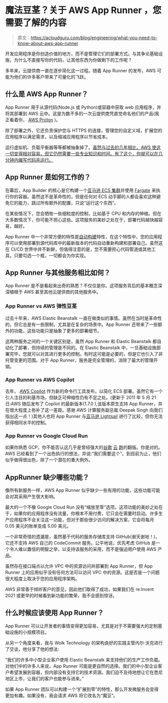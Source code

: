 # 魔法豆茎？关于 AWS App Runner ，您需要了解的内容

> 原文：<https://acloudguru.com/blog/engineering/what-you-need-to-know-about-aws-app-runner>

开发应用程序是你创造价值的地方，而不是管理它们的部署方式。与其争论基础设施，为什么不直接写你的代码，让其他东西为你做剩下的工作呢？

多年来，云提供商一直在逐步简化这一过程。随着 App Runner 的发布，AWS 可能为他们的许多客户带来了可量化的飞跃。

## 什么是 AWS App Runner？

App Runner 用于从源代码(Node.js 或 Python)或容器中获取 web 应用程序，并将其部署到 AWS 云中。这是为数不多的一次云提供商凭直觉命名他们的产品(我正看着你， [AWS Proton](https://acloudguru.com/blog/engineering/what-you-need-to-know-about-the-new-aws-proton-service) )。

除了部署之外，它还负责保护您与 HTTPS 的连接，管理您的自定义域，扩展您的应用程序以满足需求，以及缩减应用程序以节省成本。

运行虚拟机、负载平衡器等等都被抽象掉了。[虽然与过去的几年相比，AWS 使这一切变得相对容易，但它仍然需要一些专业知识和时间。有了这个，你就可以在几分钟内编写代码并运行。](https://acloudguru.com/blog/engineering/things-you-should-know-before-using-awss-elasticsearch-service)

## App Runner 是如何工作的？

在幕后，App Builder 的核心是它构建一个[亚马逊 ECS 集群](https://aws.amazon.com/ecs/)并使用 [Fargate](https://aws.amazon.com/fargate/) 来执行你的容器。虽然这不是革命性的，但是任何对 ECS 动手脚的人都会喜欢这种避免它的能力，跳过所有额外的配置，只说“运行这个东西”。

在某些情况下，您会牺牲一些细粒度的控制，比如基于 CPU 和内存的伸缩。但在大多数情况下，你可能不担心这些。这项服务的美妙之处在于，部署代码越快越容易，越好。

App Runner 中一个非常方便的特性是[自动构建](https://docs.aws.amazon.com/apprunner/latest/dg/manage-deploy.html)特性，在这个特性中，您的应用程序可以使用部署到源代码库中的最新版本的代码自动重新构建和部署自己。虽然这在 CI/CD 世界中并不新鲜，但值得注意的是，您不需要担心代码管道或其他工具。只要勾选一个框，一切都会为你实现。

## App Runner 与其他服务相比如何？

App Runner 是不是看起来出奇的熟悉？不仅仅是你。这项服务背后的基本概念深深植根于 AWS 甚至其他云提供商的其他服务中。

### **App Runner vs AWS 弹性豆茎**

过去十年来，AWS Elastic Beanstalk 一直在做类似的事情。虽然在当时是革命性的，但它总是有一些限制，尤其是在复杂的场景中。App Runner 还带来了一些额外的功能，这些功能只是抽象了更多的部署细节。

这两种服务之间的一个关键区别是，虽然 App Runner 和 Elastic Beanstalk 都自动化了部署，但持续的管理是不同的。在 Elastic Beanstalk 中，一旦基础设施部署完毕，您就可以对其进行更多的控制。有时这可能是必要的，但是它也引入了非托管变更的范围。对于 App Runner，服务是完全管理的，消除了最大的管理开销。

### **App Runner vs AWS Copilot**

去年， [AWS Copilot](https://aws.amazon.com/containers/copilot/) 作为新的命令行工具发布，以简化 ECS 部署。虽然它有一个引人注目的利基市场，但缺乏可伸缩性仍有不足之处。(更新于 2011 年 5 月 21 日:AWS 随后发布了 Copilot 的最新版本(1.7.0 ),该版本原生支持 App Runner，并在很大程度上弥补了这一差距。感谢 AWS 计算服务副总裁 Deepak Singh 向我们指出这一点！)其他人也将 App Runner 与[亚马逊 Lightsail](https://acloudguru.com/hands-on-labs/creating-and-interacting-with-a-lightsail-instance) 进行了比较，但你无法获得相同水平的控制。

### **App Runner vs Google Cloud Run**

如果你熟悉 GCP，你不能否认这几乎是曾经强大的[谷歌](https://cloud.google.com/run) [云](https://acloudguru.com/course/google-cloud-run-deep-dive) [跑](https://cloud.google.com/run)的翻版。你是对的。AWS 已经看到了一个出色执行的想法，并说:“我们需要这个”。到目前为止，他们似乎做得很出色，除了一个潜在的重大例外。

## AppRunner 缺少哪些功能？

像所有新服务一样，AWS App Runner 似乎缺少一些有用的功能，这些功能可能会对其采用产生很大影响。

最大的一个不像 Google Cloud Run 没有“缩放至零”选项。这项功能的美妙之处在于，如果你的应用程序没有流量，你根本不用付费，它只会在需要时启动。许多生产应用程序不会关注这一功能，但对于那些很少访问的解决方案，它会将每月 0.05 美元的账单变成 5.00 美元。

一个非常奇怪的遗漏是，虽然基于代码的服务存储库支持 GitHub(谢天谢地！)，它还不支持 AWS 自己的 CodeCommit 服务。公平地说，优先考虑 GitHub 是一个令人难以置信的明智之举，以支持该服务的采用，而不是强迫用户使用 AWS 产品。

虽然存在接口端点以允许 VPC 中的资源访问并部署到 App Runner，但 App Runner 上的应用似乎没有任何方法可以访问 VPC 中的资源。这是否是一个问题很大程度上取决于您的应用程序架构。

AWS 非常善于倾听客户的意见，因此他们取得了成功，如果我们在 re:Invent 2021 或更早的时候看到新功能的繁荣，我不会感到惊讶。

## 什么时候应该使用 App Runner？

App Runner 可以让开发者的事情变得更加容易，尤其是对于不需要强大的定制基础设施的小规模项目。

从另一个角度来看，我与 Wolk Technology 的架构良好的实践主管内尔·沃克进行了交谈，他分享了他的想法:

“我们的许多中小型企业客户使用 Elastic Beanstalk 来支持他们的生产工作负载。对他们中的许多人来说，App Runner 可能是更自然的选择。我们的中小型企业客户希望发展到容器，但内部没有支持它的技术资源。我们迫不及待地想让它在悉尼地区上市，让我们的客户也能参与进来。”

如果 App Runner 团队可以构建一个“扩展到零”的特性，那么开发微服务会变得更加有趣。如果没有，我会请求 AWS 将它改名为“魔豆”。